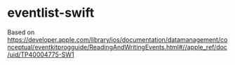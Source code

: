 eventlist-swift
===============
Based on https://developer.apple.com/library/ios/documentation/datamanagement/conceptual/eventkitprogguide/ReadingAndWritingEvents.html#//apple_ref/doc/uid/TP40004775-SW1

